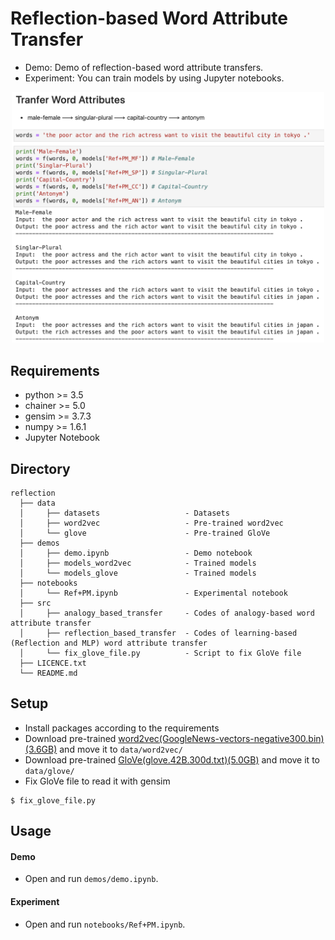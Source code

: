 Reflection-based Word Attribute Transfer
====
- Demo: Demo of reflection-based word attribute transfers. 
- Experiment: You can train models by using Jupyter notebooks.

<div align="center">
<img src=./demos/demo.png "DEMO", width=500>
</div>

## Requirements
- python  >= 3.5
- chainer >= 5.0
- gensim  >= 3.7.3
- numpy   >= 1.6.1
- Jupyter Notebook

## Directory
```
reflection
  ├── data                             
  │     ├── datasets                   - Datasets
  │     ├── word2vec                   - Pre-trained word2vec
  │     └── glove                      - Pre-trained GloVe
  ├── demos
  │     ├── demo.ipynb                 - Demo notebook
  │     ├── models_word2vec            - Trained models
  │     └── models_glove               - Trained models
  ├── notebooks                        
  │     └── Ref+PM.ipynb               - Experimental notebook
  ├── src                              
  │     ├── analogy_based_transfer     - Codes of analogy-based word attribute transfer
  │     ├── reflection_based_transfer  - Codes of learning-based (Reflection and MLP) word attribute transfer
  │     └── fix_glove_file.py          - Script to fix GloVe file
  ├── LICENCE.txt
  └── README.md
```

## Setup
- Install packages according to the requirements
- Download pre-trained [word2vec(GoogleNews-vectors-negative300.bin)(3.6GB)](https://code.google.com/archive/p/word2vec/) and move it to ```data/word2vec/```
- Download pre-trained [GloVe(glove.42B.300d.txt)(5.0GB)]( https://nlp.stanford.edu/projects/glove/) and move it to ```data/glove/```
- Fix GloVe file to read it with gensim
 
 ```
 $ fix_glove_file.py
 ``` 

## Usage
#### Demo
- Open and run ``demos/demo.ipynb``.

#### Experiment
- Open and run ``notebooks/Ref+PM.ipynb``.
    
